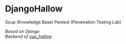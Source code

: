 # DjangoHallow
Soup (Knowledge Base)
Pentest (Penetration Testing Lab)

*Based on Django*  
*Backend of [vue_hallow](https://github.com/Ky7az/vue_hallow)*